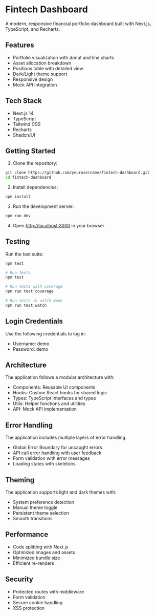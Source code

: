 # Fintech Dashboard

A modern, responsive financial portfolio dashboard built with Next.js, TypeScript, and Recharts.

## Features

- Portfolio visualization with donut and line charts
- Asset allocation breakdown
- Positions table with detailed view
- Dark/Light theme support
- Responsive design
- Mock API integration

## Tech Stack

- Next.js 14
- TypeScript
- Tailwind CSS
- Recharts
- Shadcn/UI

## Getting Started

1. Clone the repository:
```bash
git clone https://github.com/yourusername/fintech-dashboard.git
cd fintech-dashboard
```

2. Install dependencies:
```bash
npm install
```

3. Run the development server:
```bash
npm run dev
```

4. Open [http://localhost:3000](http://localhost:3000) in your browser

## Testing

Run the test suite:
```bash
npm test
```

```bash
# Run tests
npm test

# Run tests with coverage
npm run test:coverage

# Run tests in watch mode
npm run test:watch
```

## Login Credentials

Use the following credentials to log in:
- Username: demo
- Password: demo

## Architecture

The application follows a modular architecture with:
- Components: Reusable UI components
- Hooks: Custom React hooks for shared logic
- Types: TypeScript interfaces and types
- Utils: Helper functions and utilities
- API: Mock API implementation

## Error Handling

The application includes multiple layers of error handling:
- Global Error Boundary for uncaught errors
- API call error handling with user feedback
- Form validation with error messages
- Loading states with skeletons

## Theming

The application supports light and dark themes with:
- System preference detection
- Manual theme toggle
- Persistent theme selection
- Smooth transitions

## Performance

- Code splitting with Next.js
- Optimized images and assets
- Minimized bundle size
- Efficient re-renders

## Security

- Protected routes with middleware
- Form validation
- Secure cookie handling
- XSS protection
